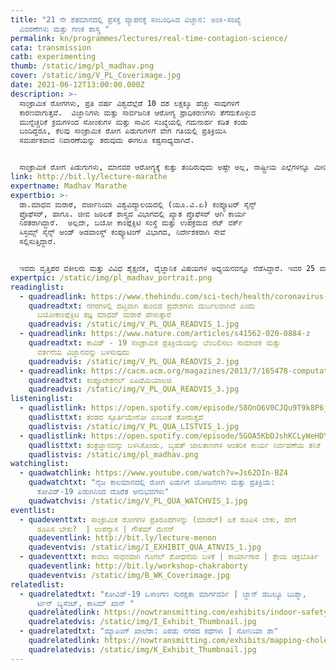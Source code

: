 ```yaml
---
title: "21 ನೇ ಶತಮಾನದಲ್ಲಿ ಪ್ರಸಕ್ತ ವ್ಯಾಪನಕ್ಕೆ ಸಂಬಂಧಿಸಿದ ವಿಜ್ಞಾನ: ಅಂಕಿ-ಸಂಖ್ಯೆ
  ವಿವರಣೆಗಳು ಮತ್ತು ಗಣಕ ಶಾಸ್ತ್ರ "
permalink: kn/programmes/lectures/real-time-contagion-science/
cata: transmission
catb: experimenting
thumb: /static/img/pl_madhav.png
cover: /static/img/V_PL_Coverimage.jpg
date: 2021-06-12T13:00:00.000Z
description: >-
  ಸಾಂಕ್ರಾಮಿಕ ರೋಗಗಳು, ಪ್ರತಿ ವರ್ಷ ವಿಶ್ವದೆಲ್ಲೆಡೆ 10 ದಶ ಲಕ್ಷಕ್ಕೂ ಹೆಚ್ಚು ಸಾವುಗಳಿಗೆ
  ಕಾರಣವಾಗುತ್ತವೆ.  ವಿಜ್ಞಾನಿಗಳು ಮತ್ತು ಸಾರ್ವಜನಿಕ ಆರೋಗ್ಯ ಪ್ರಾಧಿಕರಣಗಳು ತೆಗೆದುಕೊಳ್ಳುವ
  ಮುನ್ನೆಚ್ಚರಿಕೆ ಕ್ರಮಗಳಿಂದ ಸೋಂಕುಗಳ ಮತ್ತು ಸಾವಿನ ಸಂಖ್ಯೆಯಲ್ಲಿ ಗಮನಾರ್ಹ ಕಡಿತ ಕಂಡು
  ಬಂದಿದ್ದರೂ, ಕೆಲವು ಸಾಂಕ್ರಾಮಿಕ ರೋಗ ಪಿಡುಗುಗಳಿಗೆ ವೇಗ ಗತಿಯಲ್ಲಿ ಪ್ರತಿಕ್ರಿಯಿಸಿ
  ಸಮರ್ಪಕವಾದ ನಿವಾರಣೆಯನ್ನು ತರುವುದು ಈಗಲೂ ಕಷ್ಟಸಾಧ್ಯವಾಗಿದೆ. 


  ಸಾಂಕ್ರಾಮಿಕ ರೋಗ ಪಿಡುಗುಗಳು, ಮಾನವರ ಆರೋಗ್ಯಕ್ಕೆ ಕುತ್ತು ತಂದಿರುವುದು ಅಷ್ಟೇ ಅಲ್ಲ, ರಾಷ್ಟ್ರೀಯ ಎಲ್ಲೆಗಳನ್ನೂ ಮೀರಿದ ಹಲವು ಬಗೆಯ ಸಮಸ್ಯೆಗಳ ಆಗರವನ್ನೇ ಒಡ್ಡಿರುವುದಾಗಿ ಡಾ.ಮಾಧವ ಮರಾಠೆ  ಮತ್ತು ಅವರ ತಂಡದವರು ಈ ಭಾಷಣದ ಮೂಲಕ ವಿವರಿಸಲಿದ್ದಾರೆ.  ಸಾಂಖ್ಯಾ ಶಾಸ್ತ್ರ, ಜೀವ ಶಾಸ್ತ್ರ ವಿಜ್ಞಾನ ಹಾಗೂ ವಿಭಿನ್ನ ಮೂಲಗಳ ಮುಖೇಣ ಸಂಗ್ರಹಿಸಿದ ರೋಗ ಸಂಬಂಧಿತ ಅಂಕಿ ಅಂಶಗಳ ಸಮಗ್ರ ಅಧ್ಯಯನವನ್ನು ಬಳಸಿಕೊಂಡು ಹೊಸ ತಂತ್ರಜ್ಞಾನ ಮತ್ತು ಪದ್ಧತಿಗಳನ್ನು ರೂಪಿಸಿ ಸಾಂಕ್ರಾಮಿಕ ರೋಗಗಳ ಜಾಗತಿಕ ಹೊರೆಯನ್ನು ಕಡಿತಗೊಳಿಸ ಬಹುದು ಎಂಬುದರ ಬಗ್ಗೆ ಚರ್ಚಿಸಲಿದ್ದಾರೆ.
link: http://bit.ly/lecture-marathe
expertname: Madhav Marathe
expertbio: >-
  ಡಾ.ಮಾಧವ ಮರಾಠೆ, ವರ್ಜೀನಿಯಾ ವಿಶ್ವವಿದ್ಯಾಲಯ‌ದಲ್ಲಿ (ಯೂ.ವಿ.ಏ) ಕಂಪ್ಯೂಟರ್‌ ಸೈನ್ಸ್‌
  ಪ್ರೊಫೆಸರ್‌, ಹಾಗೂ. ಜೀವ ಜಠಿಲತೆ ಶಾಸ್ತ್ರದ ವಿಭಾಗದಲ್ಲಿ ಖ್ಯಾತ ಪ್ರೊಫೆಸರ್‌ ಆಗಿ ಕಾರ್ಯ
  ನಿರತರಾಗಿದ್ದಾರೆ.  ಅಲ್ಲದೇ, ಬಯೋ ಕಾಂಪ್ಲೆಕ್ಸಿಟಿ ಸಂಸ್ಥೆ ಮತ್ತು ಉಪಕ್ರಮದ ನೆಟ್‌ ವರ್ಕ್‌
  ಸಿಸ್ಟಮ್ಸ್‌ ಸೈನ್ಸ್‌ ಆಂಡ್‌ ಅಡವಾಂಸ್ಡ್‌ ಕಂಪ್ಯೂಟಿಂಗ್‌ ವಿಭಾಗದ, ನಿರ್ದೇಶಕರಾಗಿ ಸೇವೆ
  ಸಲ್ಲಿಸುತ್ತಿದ್ದಾರೆ.   


  ಇವರು ವೃತ್ತಿಪರ ವಕೀಲರು ಮತ್ತು ವಿವಿಧ ಶೈಕ್ಷಣಿಕ, ವೈಜ್ಞಾನಿಕ ವಿಷಯಗಳ ಅಧ್ಯಯನವನ್ನೂ ನೆಡೆಸಿದ್ದಾರೆ. ಇವರ 25 ವರ್ಷಗಳ ವೃತ್ತಿ ಜೀವನದಲ್ಲಿ, ಹಲವು ಅಂತರ ಶೈಕ್ಷಣಿಕ ತಂಡಗಳ ಹಾಗೂ ಪರಿಯೋಜನೆಗಳ ಮುಂದಾಳತ್ವ ವಹಿಸಿದ್ದಾರೆ.  ಅಂತರ್ಜಾಲ ಮತ್ತು ಡಾಟಾ ವಿಜ್ಞಾನ, ಸಾಂಖ್ಯಕೀಯ ರೋಗ ಶಾಸ್ತ್ರ, ಕೃತಕ ಬುದ್ಧಿಶಕ್ತಿ, ಮೂಲ ಸಂಗಣಕ, ಅತಿ-ವೇಗ ಸೂಕ್ಷ್ಮ ಸಂಗಣನೆ ಇತ್ಯಾದಿ ವಿಷಯಗಳಲ್ಲಿ   ಆಸಕ್ತಿ ಹೊಂದಿದ್ದಾರೆ.   ಮುಂದುವರೆದ ಸಾಮಾಜಿಕ  ವ್ಯವಸ್ಥೆಗಳಲ್ಲಿ ಹಲವಾರು ವ್ಯಾಪನಗಳು ಏಕಾಏಕಿ ಉಗಮಿಸಿ ಸರಾಗವಾಗಿ ಎಲ್ಲೆಡೆ ವ್ಯಾಪಿಸಿ ಬಿಡುತ್ತವೆ. ಈ ಬಗ್ಗೆ ಡಾ. ಮಾಧವ ಮರಾಠೆ ತಮ್ಮ ವೃತ್ತಿ ಜೀವನದಲ್ಲಿ ಆಳವಾದ ಅಧ್ಯಯನ ನಡೆಸಿದ್ದಾರೆ. ರೋಗಗಳನ್ನು ಹೊರತು ಪಡಿಸಿಯೂ, ಅನ್ಯ ಬಗೆಯ ಅನೇಕ ವಿಷಯಗಳನ್ನು ಒಳಗೊಂಡ ವ್ಯಾಪನಗಳು ಪ್ರಚಲಿತದಲ್ಲಿವೆ.
expertpic: /static/img/pl_madhav_portrait.png
readinglist:
  - quadreadlink: https://www.thehindu.com/sci-tech/health/coronavirus-densely-packed-areas-in-cities-are-vulnerable-says-biocomplexity-expert-madhav-marathe/article31195212.ece
    quadreadtxt: ನಗರಗಳಲ್ಲಿ ದಟ್ಟವಾಗಿ ತುಂಬಿದ ಪ್ರದೇಶಗಳು ದುರ್ಬಲವಾಗಿವೆ ಎಂದು
      ಬಯೋಕಾಂಪ್ಲೆಕ್ಸಿಟಿ ತಜ್ಞ ಮಾಧವ್ ಮರಾಠೆ ಹೇಳುತ್ತಾರೆ
    quadreadvis: /static/img/V_PL_QUA_READVIS_1.jpg
  - quadreadlink: https://www.nature.com/articles/s41562-020-0884-z
    quadreadtxt: ಕಾವಿಡ್ - 19 ಸಾಂಕ್ರಾಮಿಕ ಪ್ರತಿಕ್ರಿಯೆಯನ್ನು ಬೆಂಬಲಿಸಲು ಸಾಮಾಜಿಕ ಮತ್ತು
      ವರ್ತನೆಯ ವಿಜ್ಞಾನವನ್ನು ಬಳಸುವುದು
    quadreadvis: /static/img/V_PL_QUA_READVIS_2.jpg
  - quadreadlink: https://cacm.acm.org/magazines/2013/7/165478-computational-epidemiology/fulltext
    quadreadtxt: ಕಂಪ್ಯೂಟೇಶನಲ್ ಎಪಿಡೆಮಿಯಾಲಜಿ
    quadreadvis: /static/img/V_PL_QUA_READVIS_3.jpg
listeninglist:
  - quadlistlink: https://open.spotify.com/episode/58OnO6V0CJQu9T9k8P6jEK
    quadlisttxt: ತಂಡದ ಸ್ಪೂರ್ತಿಯೇನೋ ಎಂಬಂತೆ ತೋರುತ್ತದೆ
    quadlistvis: /static/img/V_PL_QUA_LISTVIS_1.jpg
  - quadlistlink: https://open.spotify.com/episode/5GOA5KbDJshKCLyWeHDYIP
    quadlisttxt: ತಂತ್ರಜ್ಞಾನವನ್ನು ಬಳಸಿಕೊಂಡು, ಬೃಹತ್‌ ಜಾಲತಾಣಗಳ ಆಂತರಿಕ ಕಾರ್ಯ ನಿರ್ವಹಣೆಯ ತನಿಕೆ
    quadlistvis: /static/img/pl_madhav.png
watchinglist:
  - quadwatchlink: https://www.youtube.com/watch?v=Js62DIn-BZ4
    quadwatchtxt: "ನೈಜ ಕಾಲಮಾನದಲ್ಲಿ ರೋಗ ಪಿಡುಗಿಗೆ ಯೋಜನೆಗಳು ಮತ್ತು ಪ್ರತಿಕ್ರಿಯೆ:
      ಕೋವಿಡ್-19‌ ಪಿಡುಗಿನಿಂದ ದೊರೆತ ಅನುಭವಗಳು"
    quadwatchvis: /static/img/V_PL_QUA_WATCHVIS_1.jpg
eventlist:
  - quadeventtxt: ಸಾಂಕ್ರಾಮಿಕ ರೋಗಗಳ ಪ್ರತಿರೂಪಗಳನ್ನು (ಮಾಡಲ್‌) ಏಕೆ ರೂಪಿಸ ಬೇಕು, ಹೇಗೆ
      ರೂಪಿಸ ಬೇಕು?  | ಉಪನ್ಯಾಸ | ಗೌತಮ್‌ ಮೆನನ್‌
    quadeventlink: http://bit.ly/lecture-menon
    quadeventvis: /static/img/I_EXHIBIT_QUA_ATNVIS_1.jpg
  - quadeventtxt: ಕಾವಲು ಸಾಧನವಾಗಿ ಗೂಗಲ್‌ ಶೋಧನೆಯ ಬಳಕೆ | ಕಾರ್ಯಾಗಾರ | ಶ್ರೇಯ ಚಕ್ರಬೊರ್ತಿ
    quadeventlink: http://bit.ly/workshop-chakraborty
    quadeventvis: /static/img/B_WK_Coverimage.jpg
relatedlist:
  - quadrelatedtxt: "ಕೋವಿಡ್-19 ‌ಒಳಾಂಗಣ ಸುರಕ್ಷತಾ ಮಾರ್ಗದರ್ಶಿ | ಜ್ಹಾನ್‌ ಡಬಲ್ಯೂ ಬುಶ್ಮಾ,
      ರ್ಟಿನ್‌ ಬ್ಯಸೆಂಟ್, ಕಾಸಿಮ್‌ ಖಾನ್‌ "
    quadrelatedlink: https://nowtransmitting.com/exhibits/indoor-safety-guidelines/
    quadrelatedvis: /static/img/I_Exhibit_Thumbnail.jpg
  - quadrelatedtxt: "ಮ್ಯಾಪಿಂಗ್‌ ಖಾಲೆರಾ: ಎರಡು ನಗರದ ಕಥೆಗಳು | ಸೋನಿಯಾ ಶಾ"
    quadrelatedlink: https://nowtransmitting.com/exhibits/mapping-cholera/
    quadrelatedvis: /static/img/K_Exhibit_Thumbnail.jpg
---
```

